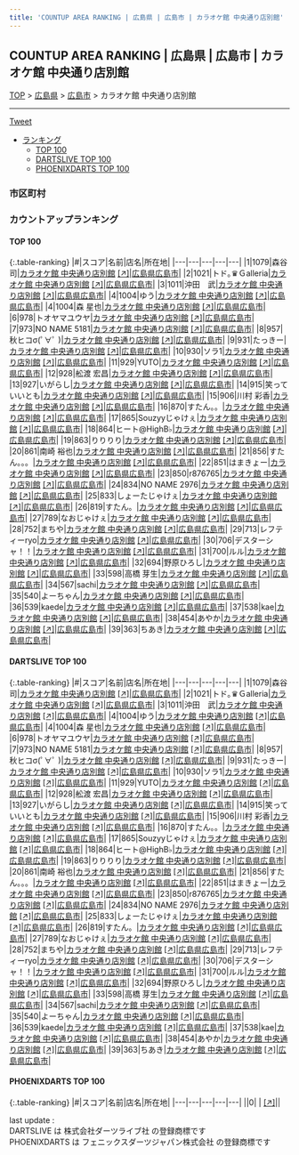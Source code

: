 ```yaml
---
title: 'COUNTUP AREA RANKING | 広島県 | 広島市 | カラオケ館 中央通り店別館'
---
```

## COUNTUP AREA RANKING | 広島県 | 広島市 | カラオケ館 中央通り店別館

[TOP](/darts/rank/) > [広島県](/darts/rank/広島県/) > [広島市](/darts/rank/広島県/広島市/) > カラオケ館 中央通り店別館

___

<a href="https://twitter.com/share?ref_src=twsrc%5Etfw" data-text="COUNTUP AREA RANKING | 広島県広島市カラオケ館 中央通り店別館" class="twitter-share-button" data-hashtags="DARTSLIVE,PHOENIXDARTS,darts,ダーツ" data-show-count="false">Tweet</a>

* [ランキング](#カウントアップランキング)
    * [TOP 100](#top-100)
    * [DARTSLIVE TOP 100](#dartslive-top-100)
    * [PHOENIXDARTS TOP 100](#phoenixdarts-top-100)

### 市区町村

<ul>

</ul>

### カウントアップランキング

#### TOP 100



{:.table-ranking}
|#|スコア|名前|店名|所在地|
|---|---|---|---|---|
|1|1079|<span class="rank-name-dl">森谷　司</span>|<a href="/darts/rank/shops/bc8b53653bbe06cf790ab824ce8730e5.html">カラオケ館 中央通り店別館</a> <a href="https://search.dartslive.com/jp/shop/bc8b53653bbe06cf790ab824ce8730e5">[↗]</a>|<a href="/darts/rank/広島県/広島市">広島県広島市</a>|
|2|1021|<span class="rank-name-dl">トド｡♛Ｇalleria</span>|<a href="/darts/rank/shops/bc8b53653bbe06cf790ab824ce8730e5.html">カラオケ館 中央通り店別館</a> <a href="https://search.dartslive.com/jp/shop/bc8b53653bbe06cf790ab824ce8730e5">[↗]</a>|<a href="/darts/rank/広島県/広島市">広島県広島市</a>|
|3|1011|<span class="rank-name-dl">沖田　武</span>|<a href="/darts/rank/shops/bc8b53653bbe06cf790ab824ce8730e5.html">カラオケ館 中央通り店別館</a> <a href="https://search.dartslive.com/jp/shop/bc8b53653bbe06cf790ab824ce8730e5">[↗]</a>|<a href="/darts/rank/広島県/広島市">広島県広島市</a>|
|4|1004|<span class="rank-name-dl">ゆう</span>|<a href="/darts/rank/shops/bc8b53653bbe06cf790ab824ce8730e5.html">カラオケ館 中央通り店別館</a> <a href="https://search.dartslive.com/jp/shop/bc8b53653bbe06cf790ab824ce8730e5">[↗]</a>|<a href="/darts/rank/広島県/広島市">広島県広島市</a>|
|4|1004|<span class="rank-name-dl">森 星也</span>|<a href="/darts/rank/shops/bc8b53653bbe06cf790ab824ce8730e5.html">カラオケ館 中央通り店別館</a> <a href="https://search.dartslive.com/jp/shop/bc8b53653bbe06cf790ab824ce8730e5">[↗]</a>|<a href="/darts/rank/広島県/広島市">広島県広島市</a>|
|6|978|<span class="rank-name-dl">トオヤマユウヤ</span>|<a href="/darts/rank/shops/bc8b53653bbe06cf790ab824ce8730e5.html">カラオケ館 中央通り店別館</a> <a href="https://search.dartslive.com/jp/shop/bc8b53653bbe06cf790ab824ce8730e5">[↗]</a>|<a href="/darts/rank/広島県/広島市">広島県広島市</a>|
|7|973|<span class="rank-name-dl">NO NAME 5181</span>|<a href="/darts/rank/shops/bc8b53653bbe06cf790ab824ce8730e5.html">カラオケ館 中央通り店別館</a> <a href="https://search.dartslive.com/jp/shop/bc8b53653bbe06cf790ab824ce8730e5">[↗]</a>|<a href="/darts/rank/広島県/広島市">広島県広島市</a>|
|8|957|<span class="rank-name-dl">秋ヒコσ(ﾟ∀ﾟ )</span>|<a href="/darts/rank/shops/bc8b53653bbe06cf790ab824ce8730e5.html">カラオケ館 中央通り店別館</a> <a href="https://search.dartslive.com/jp/shop/bc8b53653bbe06cf790ab824ce8730e5">[↗]</a>|<a href="/darts/rank/広島県/広島市">広島県広島市</a>|
|9|931|<span class="rank-name-dl">たっきー</span>|<a href="/darts/rank/shops/bc8b53653bbe06cf790ab824ce8730e5.html">カラオケ館 中央通り店別館</a> <a href="https://search.dartslive.com/jp/shop/bc8b53653bbe06cf790ab824ce8730e5">[↗]</a>|<a href="/darts/rank/広島県/広島市">広島県広島市</a>|
|10|930|<span class="rank-name-dl">ソラ1</span>|<a href="/darts/rank/shops/bc8b53653bbe06cf790ab824ce8730e5.html">カラオケ館 中央通り店別館</a> <a href="https://search.dartslive.com/jp/shop/bc8b53653bbe06cf790ab824ce8730e5">[↗]</a>|<a href="/darts/rank/広島県/広島市">広島県広島市</a>|
|11|929|<span class="rank-name-dl">YUTO</span>|<a href="/darts/rank/shops/bc8b53653bbe06cf790ab824ce8730e5.html">カラオケ館 中央通り店別館</a> <a href="https://search.dartslive.com/jp/shop/bc8b53653bbe06cf790ab824ce8730e5">[↗]</a>|<a href="/darts/rank/広島県/広島市">広島県広島市</a>|
|12|928|<span class="rank-name-dl">舩渡 宏昌</span>|<a href="/darts/rank/shops/bc8b53653bbe06cf790ab824ce8730e5.html">カラオケ館 中央通り店別館</a> <a href="https://search.dartslive.com/jp/shop/bc8b53653bbe06cf790ab824ce8730e5">[↗]</a>|<a href="/darts/rank/広島県/広島市">広島県広島市</a>|
|13|927|<span class="rank-name-dl">いがらし</span>|<a href="/darts/rank/shops/bc8b53653bbe06cf790ab824ce8730e5.html">カラオケ館 中央通り店別館</a> <a href="https://search.dartslive.com/jp/shop/bc8b53653bbe06cf790ab824ce8730e5">[↗]</a>|<a href="/darts/rank/広島県/広島市">広島県広島市</a>|
|14|915|<span class="rank-name-dl">笑っていいとも</span>|<a href="/darts/rank/shops/bc8b53653bbe06cf790ab824ce8730e5.html">カラオケ館 中央通り店別館</a> <a href="https://search.dartslive.com/jp/shop/bc8b53653bbe06cf790ab824ce8730e5">[↗]</a>|<a href="/darts/rank/広島県/広島市">広島県広島市</a>|
|15|906|<span class="rank-name-dl">川村 彩香</span>|<a href="/darts/rank/shops/bc8b53653bbe06cf790ab824ce8730e5.html">カラオケ館 中央通り店別館</a> <a href="https://search.dartslive.com/jp/shop/bc8b53653bbe06cf790ab824ce8730e5">[↗]</a>|<a href="/darts/rank/広島県/広島市">広島県広島市</a>|
|16|870|<span class="rank-name-dl">すたん。。</span>|<a href="/darts/rank/shops/bc8b53653bbe06cf790ab824ce8730e5.html">カラオケ館 中央通り店別館</a> <a href="https://search.dartslive.com/jp/shop/bc8b53653bbe06cf790ab824ce8730e5">[↗]</a>|<a href="/darts/rank/広島県/広島市">広島県広島市</a>|
|17|865|<span class="rank-name-dl">Souzyyじゃけぇ</span>|<a href="/darts/rank/shops/bc8b53653bbe06cf790ab824ce8730e5.html">カラオケ館 中央通り店別館</a> <a href="https://search.dartslive.com/jp/shop/bc8b53653bbe06cf790ab824ce8730e5">[↗]</a>|<a href="/darts/rank/広島県/広島市">広島県広島市</a>|
|18|864|<span class="rank-name-dl">ヒート@HighB♭</span>|<a href="/darts/rank/shops/bc8b53653bbe06cf790ab824ce8730e5.html">カラオケ館 中央通り店別館</a> <a href="https://search.dartslive.com/jp/shop/bc8b53653bbe06cf790ab824ce8730e5">[↗]</a>|<a href="/darts/rank/広島県/広島市">広島県広島市</a>|
|19|863|<span class="rank-name-dl">りりりり</span>|<a href="/darts/rank/shops/bc8b53653bbe06cf790ab824ce8730e5.html">カラオケ館 中央通り店別館</a> <a href="https://search.dartslive.com/jp/shop/bc8b53653bbe06cf790ab824ce8730e5">[↗]</a>|<a href="/darts/rank/広島県/広島市">広島県広島市</a>|
|20|861|<span class="rank-name-dl">南崎 裕也</span>|<a href="/darts/rank/shops/bc8b53653bbe06cf790ab824ce8730e5.html">カラオケ館 中央通り店別館</a> <a href="https://search.dartslive.com/jp/shop/bc8b53653bbe06cf790ab824ce8730e5">[↗]</a>|<a href="/darts/rank/広島県/広島市">広島県広島市</a>|
|21|856|<span class="rank-name-dl">すたん。。。</span>|<a href="/darts/rank/shops/bc8b53653bbe06cf790ab824ce8730e5.html">カラオケ館 中央通り店別館</a> <a href="https://search.dartslive.com/jp/shop/bc8b53653bbe06cf790ab824ce8730e5">[↗]</a>|<a href="/darts/rank/広島県/広島市">広島県広島市</a>|
|22|851|<span class="rank-name-dl">はまきょー</span>|<a href="/darts/rank/shops/bc8b53653bbe06cf790ab824ce8730e5.html">カラオケ館 中央通り店別館</a> <a href="https://search.dartslive.com/jp/shop/bc8b53653bbe06cf790ab824ce8730e5">[↗]</a>|<a href="/darts/rank/広島県/広島市">広島県広島市</a>|
|23|850|<span class="rank-name-dl">r876765</span>|<a href="/darts/rank/shops/bc8b53653bbe06cf790ab824ce8730e5.html">カラオケ館 中央通り店別館</a> <a href="https://search.dartslive.com/jp/shop/bc8b53653bbe06cf790ab824ce8730e5">[↗]</a>|<a href="/darts/rank/広島県/広島市">広島県広島市</a>|
|24|834|<span class="rank-name-dl">NO NAME 2976</span>|<a href="/darts/rank/shops/bc8b53653bbe06cf790ab824ce8730e5.html">カラオケ館 中央通り店別館</a> <a href="https://search.dartslive.com/jp/shop/bc8b53653bbe06cf790ab824ce8730e5">[↗]</a>|<a href="/darts/rank/広島県/広島市">広島県広島市</a>|
|25|833|<span class="rank-name-dl">しょーたじゃけぇ</span>|<a href="/darts/rank/shops/bc8b53653bbe06cf790ab824ce8730e5.html">カラオケ館 中央通り店別館</a> <a href="https://search.dartslive.com/jp/shop/bc8b53653bbe06cf790ab824ce8730e5">[↗]</a>|<a href="/darts/rank/広島県/広島市">広島県広島市</a>|
|26|819|<span class="rank-name-dl">すたん。</span>|<a href="/darts/rank/shops/bc8b53653bbe06cf790ab824ce8730e5.html">カラオケ館 中央通り店別館</a> <a href="https://search.dartslive.com/jp/shop/bc8b53653bbe06cf790ab824ce8730e5">[↗]</a>|<a href="/darts/rank/広島県/広島市">広島県広島市</a>|
|27|789|<span class="rank-name-dl">なおじゃけぇ</span>|<a href="/darts/rank/shops/bc8b53653bbe06cf790ab824ce8730e5.html">カラオケ館 中央通り店別館</a> <a href="https://search.dartslive.com/jp/shop/bc8b53653bbe06cf790ab824ce8730e5">[↗]</a>|<a href="/darts/rank/広島県/広島市">広島県広島市</a>|
|28|752|<span class="rank-name-dl">まちや</span>|<a href="/darts/rank/shops/bc8b53653bbe06cf790ab824ce8730e5.html">カラオケ館 中央通り店別館</a> <a href="https://search.dartslive.com/jp/shop/bc8b53653bbe06cf790ab824ce8730e5">[↗]</a>|<a href="/darts/rank/広島県/広島市">広島県広島市</a>|
|29|713|<span class="rank-name-dl">レフティーryo</span>|<a href="/darts/rank/shops/bc8b53653bbe06cf790ab824ce8730e5.html">カラオケ館 中央通り店別館</a> <a href="https://search.dartslive.com/jp/shop/bc8b53653bbe06cf790ab824ce8730e5">[↗]</a>|<a href="/darts/rank/広島県/広島市">広島県広島市</a>|
|30|706|<span class="rank-name-dl">デスターシャ！！</span>|<a href="/darts/rank/shops/bc8b53653bbe06cf790ab824ce8730e5.html">カラオケ館 中央通り店別館</a> <a href="https://search.dartslive.com/jp/shop/bc8b53653bbe06cf790ab824ce8730e5">[↗]</a>|<a href="/darts/rank/広島県/広島市">広島県広島市</a>|
|31|700|<span class="rank-name-dl">ルル</span>|<a href="/darts/rank/shops/bc8b53653bbe06cf790ab824ce8730e5.html">カラオケ館 中央通り店別館</a> <a href="https://search.dartslive.com/jp/shop/bc8b53653bbe06cf790ab824ce8730e5">[↗]</a>|<a href="/darts/rank/広島県/広島市">広島県広島市</a>|
|32|694|<span class="rank-name-dl">野原ひろし</span>|<a href="/darts/rank/shops/bc8b53653bbe06cf790ab824ce8730e5.html">カラオケ館 中央通り店別館</a> <a href="https://search.dartslive.com/jp/shop/bc8b53653bbe06cf790ab824ce8730e5">[↗]</a>|<a href="/darts/rank/広島県/広島市">広島県広島市</a>|
|33|598|<span class="rank-name-dl">高橋 芽生</span>|<a href="/darts/rank/shops/bc8b53653bbe06cf790ab824ce8730e5.html">カラオケ館 中央通り店別館</a> <a href="https://search.dartslive.com/jp/shop/bc8b53653bbe06cf790ab824ce8730e5">[↗]</a>|<a href="/darts/rank/広島県/広島市">広島県広島市</a>|
|34|567|<span class="rank-name-dl">sachi</span>|<a href="/darts/rank/shops/bc8b53653bbe06cf790ab824ce8730e5.html">カラオケ館 中央通り店別館</a> <a href="https://search.dartslive.com/jp/shop/bc8b53653bbe06cf790ab824ce8730e5">[↗]</a>|<a href="/darts/rank/広島県/広島市">広島県広島市</a>|
|35|540|<span class="rank-name-dl">よーちゃん</span>|<a href="/darts/rank/shops/bc8b53653bbe06cf790ab824ce8730e5.html">カラオケ館 中央通り店別館</a> <a href="https://search.dartslive.com/jp/shop/bc8b53653bbe06cf790ab824ce8730e5">[↗]</a>|<a href="/darts/rank/広島県/広島市">広島県広島市</a>|
|36|539|<span class="rank-name-dl">kaede</span>|<a href="/darts/rank/shops/bc8b53653bbe06cf790ab824ce8730e5.html">カラオケ館 中央通り店別館</a> <a href="https://search.dartslive.com/jp/shop/bc8b53653bbe06cf790ab824ce8730e5">[↗]</a>|<a href="/darts/rank/広島県/広島市">広島県広島市</a>|
|37|538|<span class="rank-name-dl">kae</span>|<a href="/darts/rank/shops/bc8b53653bbe06cf790ab824ce8730e5.html">カラオケ館 中央通り店別館</a> <a href="https://search.dartslive.com/jp/shop/bc8b53653bbe06cf790ab824ce8730e5">[↗]</a>|<a href="/darts/rank/広島県/広島市">広島県広島市</a>|
|38|454|<span class="rank-name-dl">あやか</span>|<a href="/darts/rank/shops/bc8b53653bbe06cf790ab824ce8730e5.html">カラオケ館 中央通り店別館</a> <a href="https://search.dartslive.com/jp/shop/bc8b53653bbe06cf790ab824ce8730e5">[↗]</a>|<a href="/darts/rank/広島県/広島市">広島県広島市</a>|
|39|363|<span class="rank-name-dl">ちあき</span>|<a href="/darts/rank/shops/bc8b53653bbe06cf790ab824ce8730e5.html">カラオケ館 中央通り店別館</a> <a href="https://search.dartslive.com/jp/shop/bc8b53653bbe06cf790ab824ce8730e5">[↗]</a>|<a href="/darts/rank/広島県/広島市">広島県広島市</a>|


#### DARTSLIVE TOP 100



{:.table-ranking}
|#|スコア|名前|店名|所在地|
|---|---|---|---|---|
|1|1079|<span class="rank-name-dl">森谷　司</span>|<a href="/darts/rank/shops/bc8b53653bbe06cf790ab824ce8730e5.html">カラオケ館 中央通り店別館</a> <a href="https://search.dartslive.com/jp/shop/bc8b53653bbe06cf790ab824ce8730e5">[↗]</a>|<a href="/darts/rank/広島県/広島市">広島県広島市</a>|
|2|1021|<span class="rank-name-dl">トド｡♛Ｇalleria</span>|<a href="/darts/rank/shops/bc8b53653bbe06cf790ab824ce8730e5.html">カラオケ館 中央通り店別館</a> <a href="https://search.dartslive.com/jp/shop/bc8b53653bbe06cf790ab824ce8730e5">[↗]</a>|<a href="/darts/rank/広島県/広島市">広島県広島市</a>|
|3|1011|<span class="rank-name-dl">沖田　武</span>|<a href="/darts/rank/shops/bc8b53653bbe06cf790ab824ce8730e5.html">カラオケ館 中央通り店別館</a> <a href="https://search.dartslive.com/jp/shop/bc8b53653bbe06cf790ab824ce8730e5">[↗]</a>|<a href="/darts/rank/広島県/広島市">広島県広島市</a>|
|4|1004|<span class="rank-name-dl">ゆう</span>|<a href="/darts/rank/shops/bc8b53653bbe06cf790ab824ce8730e5.html">カラオケ館 中央通り店別館</a> <a href="https://search.dartslive.com/jp/shop/bc8b53653bbe06cf790ab824ce8730e5">[↗]</a>|<a href="/darts/rank/広島県/広島市">広島県広島市</a>|
|4|1004|<span class="rank-name-dl">森 星也</span>|<a href="/darts/rank/shops/bc8b53653bbe06cf790ab824ce8730e5.html">カラオケ館 中央通り店別館</a> <a href="https://search.dartslive.com/jp/shop/bc8b53653bbe06cf790ab824ce8730e5">[↗]</a>|<a href="/darts/rank/広島県/広島市">広島県広島市</a>|
|6|978|<span class="rank-name-dl">トオヤマユウヤ</span>|<a href="/darts/rank/shops/bc8b53653bbe06cf790ab824ce8730e5.html">カラオケ館 中央通り店別館</a> <a href="https://search.dartslive.com/jp/shop/bc8b53653bbe06cf790ab824ce8730e5">[↗]</a>|<a href="/darts/rank/広島県/広島市">広島県広島市</a>|
|7|973|<span class="rank-name-dl">NO NAME 5181</span>|<a href="/darts/rank/shops/bc8b53653bbe06cf790ab824ce8730e5.html">カラオケ館 中央通り店別館</a> <a href="https://search.dartslive.com/jp/shop/bc8b53653bbe06cf790ab824ce8730e5">[↗]</a>|<a href="/darts/rank/広島県/広島市">広島県広島市</a>|
|8|957|<span class="rank-name-dl">秋ヒコσ(ﾟ∀ﾟ )</span>|<a href="/darts/rank/shops/bc8b53653bbe06cf790ab824ce8730e5.html">カラオケ館 中央通り店別館</a> <a href="https://search.dartslive.com/jp/shop/bc8b53653bbe06cf790ab824ce8730e5">[↗]</a>|<a href="/darts/rank/広島県/広島市">広島県広島市</a>|
|9|931|<span class="rank-name-dl">たっきー</span>|<a href="/darts/rank/shops/bc8b53653bbe06cf790ab824ce8730e5.html">カラオケ館 中央通り店別館</a> <a href="https://search.dartslive.com/jp/shop/bc8b53653bbe06cf790ab824ce8730e5">[↗]</a>|<a href="/darts/rank/広島県/広島市">広島県広島市</a>|
|10|930|<span class="rank-name-dl">ソラ1</span>|<a href="/darts/rank/shops/bc8b53653bbe06cf790ab824ce8730e5.html">カラオケ館 中央通り店別館</a> <a href="https://search.dartslive.com/jp/shop/bc8b53653bbe06cf790ab824ce8730e5">[↗]</a>|<a href="/darts/rank/広島県/広島市">広島県広島市</a>|
|11|929|<span class="rank-name-dl">YUTO</span>|<a href="/darts/rank/shops/bc8b53653bbe06cf790ab824ce8730e5.html">カラオケ館 中央通り店別館</a> <a href="https://search.dartslive.com/jp/shop/bc8b53653bbe06cf790ab824ce8730e5">[↗]</a>|<a href="/darts/rank/広島県/広島市">広島県広島市</a>|
|12|928|<span class="rank-name-dl">舩渡 宏昌</span>|<a href="/darts/rank/shops/bc8b53653bbe06cf790ab824ce8730e5.html">カラオケ館 中央通り店別館</a> <a href="https://search.dartslive.com/jp/shop/bc8b53653bbe06cf790ab824ce8730e5">[↗]</a>|<a href="/darts/rank/広島県/広島市">広島県広島市</a>|
|13|927|<span class="rank-name-dl">いがらし</span>|<a href="/darts/rank/shops/bc8b53653bbe06cf790ab824ce8730e5.html">カラオケ館 中央通り店別館</a> <a href="https://search.dartslive.com/jp/shop/bc8b53653bbe06cf790ab824ce8730e5">[↗]</a>|<a href="/darts/rank/広島県/広島市">広島県広島市</a>|
|14|915|<span class="rank-name-dl">笑っていいとも</span>|<a href="/darts/rank/shops/bc8b53653bbe06cf790ab824ce8730e5.html">カラオケ館 中央通り店別館</a> <a href="https://search.dartslive.com/jp/shop/bc8b53653bbe06cf790ab824ce8730e5">[↗]</a>|<a href="/darts/rank/広島県/広島市">広島県広島市</a>|
|15|906|<span class="rank-name-dl">川村 彩香</span>|<a href="/darts/rank/shops/bc8b53653bbe06cf790ab824ce8730e5.html">カラオケ館 中央通り店別館</a> <a href="https://search.dartslive.com/jp/shop/bc8b53653bbe06cf790ab824ce8730e5">[↗]</a>|<a href="/darts/rank/広島県/広島市">広島県広島市</a>|
|16|870|<span class="rank-name-dl">すたん。。</span>|<a href="/darts/rank/shops/bc8b53653bbe06cf790ab824ce8730e5.html">カラオケ館 中央通り店別館</a> <a href="https://search.dartslive.com/jp/shop/bc8b53653bbe06cf790ab824ce8730e5">[↗]</a>|<a href="/darts/rank/広島県/広島市">広島県広島市</a>|
|17|865|<span class="rank-name-dl">Souzyyじゃけぇ</span>|<a href="/darts/rank/shops/bc8b53653bbe06cf790ab824ce8730e5.html">カラオケ館 中央通り店別館</a> <a href="https://search.dartslive.com/jp/shop/bc8b53653bbe06cf790ab824ce8730e5">[↗]</a>|<a href="/darts/rank/広島県/広島市">広島県広島市</a>|
|18|864|<span class="rank-name-dl">ヒート@HighB♭</span>|<a href="/darts/rank/shops/bc8b53653bbe06cf790ab824ce8730e5.html">カラオケ館 中央通り店別館</a> <a href="https://search.dartslive.com/jp/shop/bc8b53653bbe06cf790ab824ce8730e5">[↗]</a>|<a href="/darts/rank/広島県/広島市">広島県広島市</a>|
|19|863|<span class="rank-name-dl">りりりり</span>|<a href="/darts/rank/shops/bc8b53653bbe06cf790ab824ce8730e5.html">カラオケ館 中央通り店別館</a> <a href="https://search.dartslive.com/jp/shop/bc8b53653bbe06cf790ab824ce8730e5">[↗]</a>|<a href="/darts/rank/広島県/広島市">広島県広島市</a>|
|20|861|<span class="rank-name-dl">南崎 裕也</span>|<a href="/darts/rank/shops/bc8b53653bbe06cf790ab824ce8730e5.html">カラオケ館 中央通り店別館</a> <a href="https://search.dartslive.com/jp/shop/bc8b53653bbe06cf790ab824ce8730e5">[↗]</a>|<a href="/darts/rank/広島県/広島市">広島県広島市</a>|
|21|856|<span class="rank-name-dl">すたん。。。</span>|<a href="/darts/rank/shops/bc8b53653bbe06cf790ab824ce8730e5.html">カラオケ館 中央通り店別館</a> <a href="https://search.dartslive.com/jp/shop/bc8b53653bbe06cf790ab824ce8730e5">[↗]</a>|<a href="/darts/rank/広島県/広島市">広島県広島市</a>|
|22|851|<span class="rank-name-dl">はまきょー</span>|<a href="/darts/rank/shops/bc8b53653bbe06cf790ab824ce8730e5.html">カラオケ館 中央通り店別館</a> <a href="https://search.dartslive.com/jp/shop/bc8b53653bbe06cf790ab824ce8730e5">[↗]</a>|<a href="/darts/rank/広島県/広島市">広島県広島市</a>|
|23|850|<span class="rank-name-dl">r876765</span>|<a href="/darts/rank/shops/bc8b53653bbe06cf790ab824ce8730e5.html">カラオケ館 中央通り店別館</a> <a href="https://search.dartslive.com/jp/shop/bc8b53653bbe06cf790ab824ce8730e5">[↗]</a>|<a href="/darts/rank/広島県/広島市">広島県広島市</a>|
|24|834|<span class="rank-name-dl">NO NAME 2976</span>|<a href="/darts/rank/shops/bc8b53653bbe06cf790ab824ce8730e5.html">カラオケ館 中央通り店別館</a> <a href="https://search.dartslive.com/jp/shop/bc8b53653bbe06cf790ab824ce8730e5">[↗]</a>|<a href="/darts/rank/広島県/広島市">広島県広島市</a>|
|25|833|<span class="rank-name-dl">しょーたじゃけぇ</span>|<a href="/darts/rank/shops/bc8b53653bbe06cf790ab824ce8730e5.html">カラオケ館 中央通り店別館</a> <a href="https://search.dartslive.com/jp/shop/bc8b53653bbe06cf790ab824ce8730e5">[↗]</a>|<a href="/darts/rank/広島県/広島市">広島県広島市</a>|
|26|819|<span class="rank-name-dl">すたん。</span>|<a href="/darts/rank/shops/bc8b53653bbe06cf790ab824ce8730e5.html">カラオケ館 中央通り店別館</a> <a href="https://search.dartslive.com/jp/shop/bc8b53653bbe06cf790ab824ce8730e5">[↗]</a>|<a href="/darts/rank/広島県/広島市">広島県広島市</a>|
|27|789|<span class="rank-name-dl">なおじゃけぇ</span>|<a href="/darts/rank/shops/bc8b53653bbe06cf790ab824ce8730e5.html">カラオケ館 中央通り店別館</a> <a href="https://search.dartslive.com/jp/shop/bc8b53653bbe06cf790ab824ce8730e5">[↗]</a>|<a href="/darts/rank/広島県/広島市">広島県広島市</a>|
|28|752|<span class="rank-name-dl">まちや</span>|<a href="/darts/rank/shops/bc8b53653bbe06cf790ab824ce8730e5.html">カラオケ館 中央通り店別館</a> <a href="https://search.dartslive.com/jp/shop/bc8b53653bbe06cf790ab824ce8730e5">[↗]</a>|<a href="/darts/rank/広島県/広島市">広島県広島市</a>|
|29|713|<span class="rank-name-dl">レフティーryo</span>|<a href="/darts/rank/shops/bc8b53653bbe06cf790ab824ce8730e5.html">カラオケ館 中央通り店別館</a> <a href="https://search.dartslive.com/jp/shop/bc8b53653bbe06cf790ab824ce8730e5">[↗]</a>|<a href="/darts/rank/広島県/広島市">広島県広島市</a>|
|30|706|<span class="rank-name-dl">デスターシャ！！</span>|<a href="/darts/rank/shops/bc8b53653bbe06cf790ab824ce8730e5.html">カラオケ館 中央通り店別館</a> <a href="https://search.dartslive.com/jp/shop/bc8b53653bbe06cf790ab824ce8730e5">[↗]</a>|<a href="/darts/rank/広島県/広島市">広島県広島市</a>|
|31|700|<span class="rank-name-dl">ルル</span>|<a href="/darts/rank/shops/bc8b53653bbe06cf790ab824ce8730e5.html">カラオケ館 中央通り店別館</a> <a href="https://search.dartslive.com/jp/shop/bc8b53653bbe06cf790ab824ce8730e5">[↗]</a>|<a href="/darts/rank/広島県/広島市">広島県広島市</a>|
|32|694|<span class="rank-name-dl">野原ひろし</span>|<a href="/darts/rank/shops/bc8b53653bbe06cf790ab824ce8730e5.html">カラオケ館 中央通り店別館</a> <a href="https://search.dartslive.com/jp/shop/bc8b53653bbe06cf790ab824ce8730e5">[↗]</a>|<a href="/darts/rank/広島県/広島市">広島県広島市</a>|
|33|598|<span class="rank-name-dl">高橋 芽生</span>|<a href="/darts/rank/shops/bc8b53653bbe06cf790ab824ce8730e5.html">カラオケ館 中央通り店別館</a> <a href="https://search.dartslive.com/jp/shop/bc8b53653bbe06cf790ab824ce8730e5">[↗]</a>|<a href="/darts/rank/広島県/広島市">広島県広島市</a>|
|34|567|<span class="rank-name-dl">sachi</span>|<a href="/darts/rank/shops/bc8b53653bbe06cf790ab824ce8730e5.html">カラオケ館 中央通り店別館</a> <a href="https://search.dartslive.com/jp/shop/bc8b53653bbe06cf790ab824ce8730e5">[↗]</a>|<a href="/darts/rank/広島県/広島市">広島県広島市</a>|
|35|540|<span class="rank-name-dl">よーちゃん</span>|<a href="/darts/rank/shops/bc8b53653bbe06cf790ab824ce8730e5.html">カラオケ館 中央通り店別館</a> <a href="https://search.dartslive.com/jp/shop/bc8b53653bbe06cf790ab824ce8730e5">[↗]</a>|<a href="/darts/rank/広島県/広島市">広島県広島市</a>|
|36|539|<span class="rank-name-dl">kaede</span>|<a href="/darts/rank/shops/bc8b53653bbe06cf790ab824ce8730e5.html">カラオケ館 中央通り店別館</a> <a href="https://search.dartslive.com/jp/shop/bc8b53653bbe06cf790ab824ce8730e5">[↗]</a>|<a href="/darts/rank/広島県/広島市">広島県広島市</a>|
|37|538|<span class="rank-name-dl">kae</span>|<a href="/darts/rank/shops/bc8b53653bbe06cf790ab824ce8730e5.html">カラオケ館 中央通り店別館</a> <a href="https://search.dartslive.com/jp/shop/bc8b53653bbe06cf790ab824ce8730e5">[↗]</a>|<a href="/darts/rank/広島県/広島市">広島県広島市</a>|
|38|454|<span class="rank-name-dl">あやか</span>|<a href="/darts/rank/shops/bc8b53653bbe06cf790ab824ce8730e5.html">カラオケ館 中央通り店別館</a> <a href="https://search.dartslive.com/jp/shop/bc8b53653bbe06cf790ab824ce8730e5">[↗]</a>|<a href="/darts/rank/広島県/広島市">広島県広島市</a>|
|39|363|<span class="rank-name-dl">ちあき</span>|<a href="/darts/rank/shops/bc8b53653bbe06cf790ab824ce8730e5.html">カラオケ館 中央通り店別館</a> <a href="https://search.dartslive.com/jp/shop/bc8b53653bbe06cf790ab824ce8730e5">[↗]</a>|<a href="/darts/rank/広島県/広島市">広島県広島市</a>|


#### PHOENIXDARTS TOP 100



{:.table-ranking}
|#|スコア|名前|店名|所在地|
|---|---|---|---|---|
||0|<span class="rank-name-dl"> </span>|<a href="/darts/rank/shops/.html"></a> <a href="">[↗]</a>|<a href="/darts/rank//"></a>|


<div class="footer border-top border-gray-light mt-5 pt-3 text-right text-gray">
    last update : <span style="font-weight: italic" id="foot_last_modified"></span><br />
    DARTSLIVE は 株式会社ダーツライブ社 の登録商標です<br />
    PHOENIXDARTS は フェニックスダーツジャパン株式会社 の登録商標です<br />
</div>

<script src="https://cdnjs.cloudflare.com/ajax/libs/jquery.tablesorter/2.31.3/js/jquery.tablesorter.min.js" integrity="sha512-qzgd5cYSZcosqpzpn7zF2ZId8f/8CHmFKZ8j7mU4OUXTNRd5g+ZHBPsgKEwoqxCtdQvExE5LprwwPAgoicguNg==" crossorigin="anonymous" referrerpolicy="no-referrer"></script>
<link rel="stylesheet" href="https://cdnjs.cloudflare.com/ajax/libs/jquery.tablesorter/2.31.3/css/theme.default.min.css" integrity="sha512-wghhOJkjQX0Lh3NSWvNKeZ0ZpNn+SPVXX1Qyc9OCaogADktxrBiBdKGDoqVUOyhStvMBmJQ8ZdMHiR3wuEq8+w==" crossorigin="anonymous" referrerpolicy="no-referrer" />
<script>
$(function() {
    $(".table-ranking").tablesorter({sortList:[[0, 0]]});
    $("#foot_last_modified").text(formatDate(new Date(document.lastModified), 'yyyy-MM-dd HH:mm:ss'));
});
</script>

<script async src="https://platform.twitter.com/widgets.js" charset="utf-8"></script>